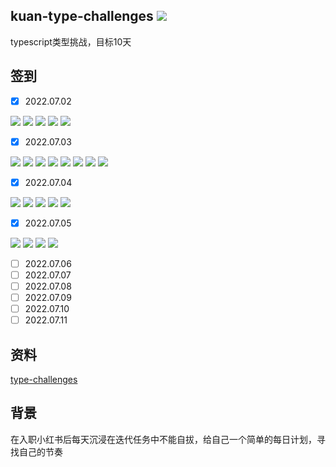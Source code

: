 ## kuan-type-challenges <img src="https://shields.io/github/last-commit/kuan1/kuan-type-challenges" />

typescript类型挑战，目标10天


## 签到

- [x] 2022.07.02

<img src="https://img.shields.io/badge/pick-blue" />  <img src="https://img.shields.io/badge/readonly-blue" /> <img src="https://img.shields.io/badge/arrayFirst-blue" /> <img src="https://img.shields.io/badge/tupleLength-blue" /> <img src="https://img.shields.io/badge/tupleToObject-blue" />

- [x] 2022.07.03

<img src="https://img.shields.io/badge/exclude-blue" /> <img src="https://img.shields.io/badge/awaited-blue" /> <img src="https://img.shields.io/badge/if-blue" /> <img src="https://img.shields.io/badge/concat-blue" /> <img src="https://img.shields.io/badge/includes-blue" /> <img src="https://img.shields.io/badge/push-blue" /> <img src="https://img.shields.io/badge/unshift-blue" /> <img src="https://img.shields.io/badge/parameters-blue" />
- [x] 2022.07.04

<img src="https://img.shields.io/badge/returnType-blue" /> <img src="https://img.shields.io/badge/deepReadonly-blue" /> <img src="https://img.shields.io/badge/omit-blue" /> <img src="https://img.shields.io/badge/readonly2-blue" /> <img src="https://img.shields.io/badge/tupleToUnion-blue" /> 

- [x] 2022.07.05

<img src="https://img.shields.io/badge/lastOfArray-blue" /> <img src="https://img.shields.io/badge/pop-blue" />  <img src="https://img.shields.io/badge/promiseAll-blue" /> <img src="https://img.shields.io/badge/typeLookup-blue" /> 

- [ ] 2022.07.06
- [ ] 2022.07.07
- [ ] 2022.07.08
- [ ] 2022.07.09
- [ ] 2022.07.10
- [ ] 2022.07.11

## 资料
[type-challenges](https://github.com/type-challenges/type-challenges)

## 背景
在入职小红书后每天沉浸在迭代任务中不能自拔，给自己一个简单的每日计划，寻找自己的节奏

